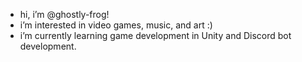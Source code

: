 - hi, i’m @ghostly-frog!
- i’m interested in video games, music, and art :)
- i’m currently learning game development in Unity and Discord bot development.

<!---
ghostly-frog/ghostly-frog is a ✨ special ✨ repository because its `README.md` (this file) appears on your GitHub profile.
You can click the Preview link to take a look at your changes.
--->

